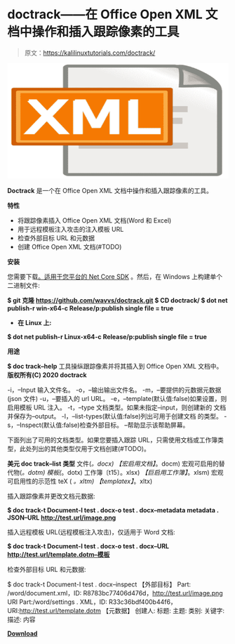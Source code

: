 # doctrack——在 Office Open XML 文档中操作和插入跟踪像素的工具

> 原文：<https://kalilinuxtutorials.com/doctrack/>

[![Doctrack – Tool To Manipulate & Insert Tracking Pixels Into Office Open XML Documents](img/348308fa2ff69566127f3798a6ea7342.png "Doctrack – Tool To Manipulate & Insert Tracking Pixels Into Office Open XML Documents")](https://1.bp.blogspot.com/-PuYBqBBzvKg/X7gbk2bWdTI/AAAAAAAAIDo/PZ1NUFY2AbAMPLVKy7rh14QobkKlrmHuwCLcBGAsYHQ/s728/Doctrack%25281%2529.png)

**Doctrack** 是一个在 Office Open XML 文档中操作和插入跟踪像素的工具。

**特性**

*   将跟踪像素插入 Office Open XML 文档(Word 和 Excel)
*   用于远程模板注入攻击的注入模板 URL
*   检查外部目标 URL 和元数据
*   创建 Office Open XML 文档(#TODO)

**安装**

您需要下载[。适用于您平台的 Net Core SDK](https://dotnet.microsoft.com/download/) 。然后，在 Windows 上构建单个二进制文件:

**$ git 克隆 https://github.com/wavvs/doctrack.git
$ CD doctrack/
$ dot net publish-r win-x64-c Release/p:publish single file = true**

*   **在 Linux 上:**

**$ dot net publish-r Linux-x64-c Release/p:publish single file = true**

**用途**

**$ doc track–help**
工具操纵跟踪像素并将其插入到 Office Open XML 文档中。
**版权所有(C) 2020 doctrack**

-i，–Input 输入文件名。
-o，–输出输出文件名。
-m，–要提供的元数据元数据(json 文件)
-u，–要插入的 url URL。
-e，–template(默认值:false)如果设置，则启用模板 URL 注入。
-t，–type 文档类型。如果未指定–input，则创建新的
文档并保存为–output。
-l，–list-types(默认值:false)列出可用于创建文档
的类型。
-s，–Inspect(默认值:false)检查外部目标。
–帮助显示该帮助屏幕。

下面列出了可用的文档类型。如果您要插入跟踪 URL，只需使用文档或工作簿类型，此处列出的其他类型仅用于文档创建(#TODO)。

**美元 doc track–list 类型**
文件(*。docx)*
*【宏启用文档】*。docm)
宏观可启用的替代物(*。dotm)*
*模板(*。dotx)
工作簿〔t15〕。xlsx)
*【巨启用工作簿】*。xlsm)
宏观可启用性的示范性 teX ( *。xltm)*
*【templatex】*。xltx)

插入跟踪像素并更改文档元数据:

**$ doc track-t Document-I test . docx-o test . docx–metadata metadata . JSON–URL http://test.url/image.png**

插入远程模板 URL(远程模板注入攻击)，仅适用于 Word 文档:

**$ doc track-t Document-I test . docx-o test . docx–URL http://test.url/template.dotm–模板**

检查外部目标 URL 和元数据:

$ doc track-t Document-I test . docx–inspect
【外部目标】
Part: /word/document.xml，ID: R8783bc77406d476d，http://test.url/image.png URI
Part:/word/settings . XML，ID: R33c36bdf400b44f6，URI:http://test.url/template.dotm
【元数据】
创建人:
标题:
主题:
类别:
关键字:
描述:
内容

[**Download**](https://github.com/wavvs/doctrack)